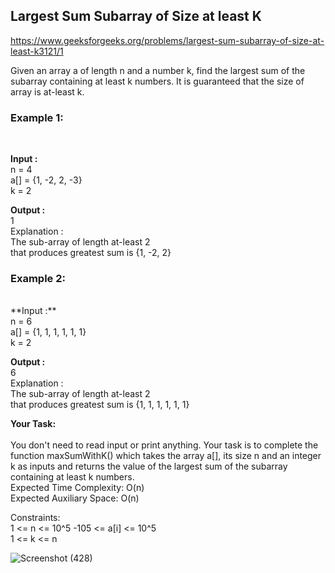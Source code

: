<h2>Largest Sum Subarray of Size at least K</h2>

https://www.geeksforgeeks.org/problems/largest-sum-subarray-of-size-at-least-k3121/1

Given an array a of length n and a number k, find the largest sum of the subarray containing at least k numbers. It is guaranteed that the size of array is at-least k.
 <br>
<h3>Example 1:</h3> <br>

**Input :** <br> 
n = 4 <br>
a[] = {1, -2, 2, -3} <br>
k = 2 <br>

**Output :** <br> 
1 <br>
Explanation : <br>
The sub-array of length at-least 2 <br>
that produces greatest sum is {1, -2, 2} <br>

<h3>Example 2:</h3> <br>
**Input :** <br>
n = 6  <br>
a[] = {1, 1, 1, 1, 1, 1} <br>
k = 2 <br>

**Output :** <br> 
6 <br>
Explanation : <br>
The sub-array of length at-least 2 <br>
that produces greatest sum is {1, 1, 1, 1, 1, 1} <br>

**Your Task:** <br>  
You don't need to read input or print anything. Your task is to complete the function maxSumWithK() which takes the array a[], its size n and an integer k as inputs and returns the value of the largest sum of the subarray containing at least k numbers.
 <br>
Expected Time Complexity: O(n) <br>
Expected Auxiliary Space: O(n) <br>

Constraints: <br>
1 <= n <= 10^5
-105 <= a[i] <= 10^5 <br>
1 <= k <= n <br>

![Screenshot (428)](https://github.com/shanvii/DSA-GFG-Coding-questions/assets/81086303/0c3e550f-0313-4ee1-a2dc-2990bf75bec7)
